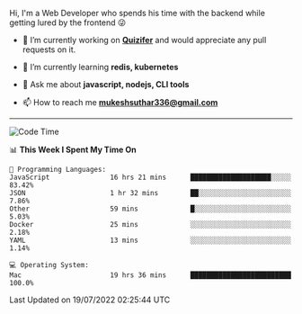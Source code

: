 Hi, I'm a Web Developer who spends his time with the backend while getting lured by the frontend 😜

- 🔭 I’m currently working on **[Quizifer](https://github.com/SutharMukesh/Quizifer/)** and would appreciate any pull requests on it.

- 🌱 I’m currently learning **redis, kubernetes**

- 💬 Ask me about **javascript, nodejs, CLI tools**

- 📫 How to reach me **mukeshsuthar336@gmail.com**

---
<!--START_SECTION:waka-->
![Code Time](http://img.shields.io/badge/Code%20Time-0%20secs-blue)

📊 **This Week I Spent My Time On** 

```text
💬 Programming Languages: 
JavaScript               16 hrs 21 mins      ████████████████████░░░░░   83.42% 
JSON                     1 hr 32 mins        ██░░░░░░░░░░░░░░░░░░░░░░░   7.86% 
Other                    59 mins             █░░░░░░░░░░░░░░░░░░░░░░░░   5.03% 
Docker                   25 mins             ░░░░░░░░░░░░░░░░░░░░░░░░░   2.18% 
YAML                     13 mins             ░░░░░░░░░░░░░░░░░░░░░░░░░   1.14%

💻 Operating System: 
Mac                      19 hrs 36 mins      █████████████████████████   100.0%

```


 Last Updated on 19/07/2022 02:25:44 UTC
<!--END_SECTION:waka-->
